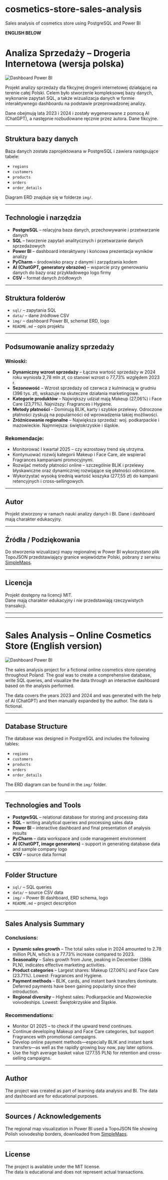 # cosmetics-store-sales-analysis
Sales analysis of cosmetics store using PostgreSQL and Power BI

**ENGLISH BELOW**


# Analiza Sprzedaży – Drogeria Internetowa (wersja polska)



![Dashboard Power BI](img/dashboard.png)


Projekt analizy sprzedaży dla fikcyjnej drogerii internetowej działającej na terenie całej Polski. Celem było stworzenie kompleksowej bazy danych, wykonanie zapytań SQL, a także wizualizacja danych w formie interaktywnego dashboardu na podstawie przeprowadzonej analizy.

Dane obejmują lata 2023 i 2024 i zostały wygenerowane z pomocą AI (ChatGPT), a następnie rozbudowane ręcznie przez autora. Dane fikcyjne.

---

## Struktura bazy danych

Baza danych została zaprojektowana w PostgreSQL i zawiera następujące tabele:

- `regions`
- `customers`
- `products`
- `orders`
- `order_details`

Diagram ERD znajduje się w folderze `img/`.

---

## Technologie i narzędzia

- **PostgreSQL** – relacyjna baza danych, przechowywanie i przetwarzanie danych  
- **SQL** – tworzenie zapytań analitycznych i przetwarzanie danych sprzedażowych  
- **Power BI** – dashboard interaktywny i końcowa prezentacja wyników analizy  
- **PyCharm** – środowisko pracy z danymi i zarządzania kodem  
- **AI (ChatGPT, generatory obrazów)** – wsparcie przy generowaniu danych do bazy oraz przykładowego logo firmy  
- **CSV** – format danych źródłowych  

---

## Struktura folderów

- `sql/` – zapytania SQL  
- `data/` – dane źródłowe CSV  
- `img/` – dashboard Power BI, schemat ERD, logo
- `README.md` – opis projektu  

---

## Podsumowanie analizy sprzedaży

### Wnioski:

- **Dynamiczny wzrost sprzedaży** – Łączna wartość sprzedaży w 2024 roku wyniosła 2,78 mln zł, co stanowi wzrost o 77,73% względem 2023 r.
- **Sezonowość** – Wzrost sprzedaży od czerwca z kulminacją w grudniu (396 tys. zł), wskazuje na skuteczne działania marketingowe.
- **Kategorie produktów** – Największy udział mają Makeup (27,06%) i Face Care (23,71%). Najniższy: Fragrances i Hygiene.
- **Metody płatności** – Dominują BLIK, karty i szybkie przelewy. Odroczone płatności zyskują na popularności od wprowadzenia takiej możliwości.
- **Zróżnicowanie regionalne** – Największa sprzedaż: woj. podkarpackie i mazowieckie. Najmniejsza: świętokrzyskie i śląskie.

### Rekomendacje:

- Monitorować I kwartał 2025 – czy wzrostowy trend się utrzyma.
- Kontynuować rozwój kategorii Makeup i Face Care, ale wspierać Fragrances kampaniami promocyjnymi.
- Rozwijać metody płatności online – szczególnie BLIK i przelewy błyskawiczne oraz dynamiczniej rozwijające się płatności odroczone.
- Wykorzystać wysoką średnią wartość koszyka (277,55 zł) do kampanii retencyjnych i cross-sellingowych.

---

## Autor

Projekt stworzony w ramach nauki analizy danych i BI. Dane i dashboard mają charakter edukacyjny.

---

## Źródła / Podziękowania

Do stworzenia wizualizacji mapy regionalnej w Power BI wykorzystano plik TopoJSON przedstawiający granice województw Polski, pobrany z serwisu [SimpleMaps](https://simplemaps.com/gis/country/pl).

---

## Licencja

Projekt dostępny na licencji MIT.  
Dane mają charakter edukacyjny i nie przedstawiają rzeczywistych transakcji.


---
---



# Sales Analysis – Online Cosmetics Store (English version)



![Dashboard Power BI](img/dashboard.png)


The sales analysis project for a fictional online cosmetics store operating throughout Poland. The goal was to create a comprehensive database, write SQL queries, and visualize the data through an interactive dashboard based on the analysis performed.

The data covers the years 2023 and 2024 and was generated with the help of AI (ChatGPT) and then manually expanded by the author. The data is fictional.

---

## Database Structure

The database was designed in PostgreSQL and includes the following tables:

- `regions`
- `customers`
- `products`
- `orders`
- `order_details`

The ERD diagram can be found in the `img/` folder.

---

## Technologies and Tools

- **PostgreSQL** – relational database for storing and processing data  
- **SQL** – writing analytical queries and processing sales data  
- **Power BI** – interactive dashboard and final presentation of analysis results  
- **PyCharm** – data workspace and code management environment  
- **AI (ChatGPT, image generators)** – support in generating database data and sample company logo  
- **CSV** – source data format  

---

## Folder Structure

- `sql/` – SQL queries  
- `data/` – source CSV data  
- `img/` – Power BI dashboard, ERD schema, logo  
- `README.md` – project description  

---

## Sales Analysis Summary

### Conclusions:

- **Dynamic sales growth** – The total sales value in 2024 amounted to 2.78 million PLN, which is a 77.73% increase compared to 2023.
- **Seasonality** – Sales growth from June, peaking in December (396k PLN), indicates effective marketing activities.
- **Product categories** – Largest shares: Makeup (27.06%) and Face Care (23.71%). Lowest: Fragrances and Hygiene.
- **Payment methods** – BLIK, cards, and instant bank transfers dominate. Deferred payments have been gaining popularity since their introduction.
- **Regional diversity** – Highest sales: Podkarpackie and Mazowieckie voivodeships. Lowest: Świętokrzyskie and Śląskie.

### Recommendations:

- Monitor Q1 2025 – to check if the upward trend continues.
- Continue developing Makeup and Face Care categories, but support Fragrances with promotional campaigns.
- Develop online payment methods—especially BLIK and instant bank transfers—as well as the rapidly growing buy now, pay later options.
- Use the high average basket value (277.55 PLN) for retention and cross-selling campaigns.

---

## Author

The project was created as part of learning data analysis and BI. The data and dashboard are for educational purposes.

---

## Sources / Acknowledgements

The regional map visualization in Power BI used a TopoJSON file showing Polish voivodeship borders, downloaded from [SimpleMaps](https://simplemaps.com/gis/country/pl).

---

## License

The project is available under the MIT license.  
The data is educational and does not represent actual transactions.

